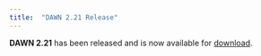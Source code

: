 ```yaml
---
title:  "DAWN 2.21 Release"
---
```

**DAWN 2.21** has been released and is now available for [download](downloads).

